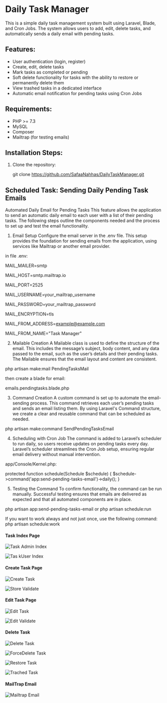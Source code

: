 # Daily Task Manager

This is a simple daily task management system built using Laravel, Blade, and Cron Jobs. The system allows users to add, edit, delete tasks, and automatically sends a daily email with pending tasks.

## Features:
- User authentication (login, register)
- Create, edit, delete tasks
- Mark tasks as completed or pending
- Soft delete functionality for tasks with the ability to restore or permanently delete them
- View trashed tasks in a dedicated interface
- Automatic email notification for pending tasks using Cron Jobs

## Requirements:
- PHP >= 7.3
- MySQL
- Composer
- Mailtrap (for testing emails)

## Installation Steps:

1. Clone the repository:

   git clone https://github.com/SafaaNahhas/DailyTaskManager.git
  


## Scheduled Task: Sending Daily Pending Task Emails

Automated Daily Email for Pending Tasks
This feature allows the application to send an automatic daily email to each user with a list of their pending tasks. The following steps outline the components needed and the process to set up and test the email functionality.

1. Email Setup
Configure the email server in the .env file. This setup provides the foundation for sending emails from the application, using services like Mailtrap or another email provider.

in file .env:

MAIL_MAILER=smtp

MAIL_HOST=smtp.mailtrap.io

MAIL_PORT=2525

MAIL_USERNAME=your_mailtrap_username

MAIL_PASSWORD=your_mailtrap_password

MAIL_ENCRYPTION=tls

MAIL_FROM_ADDRESS=example@example.com

MAIL_FROM_NAME="Task Manager"


2. Mailable Creation
A Mailable class is used to define the structure of the email. This includes the message’s subject, body content, and any data passed to the email, such as the user’s details and their pending tasks. The Mailable ensures that the email layout and content are consistent.

php artisan make:mail PendingTasksMail

then create a blade for email:

emails.pendingtasks.blade.php 

3. Command Creation
A custom command is set up to automate the email-sending process. This command retrieves each user’s pending tasks and sends an email listing them. By using Laravel's Command structure, we create a clear and reusable command that can be scheduled as needed.

php artisan make:command SendPendingTasksEmail


4. Scheduling with Cron Job
The command is added to Laravel’s scheduler to run daily, so users receive updates on pending tasks every day. Laravel’s scheduler streamlines the Cron Job setup, ensuring regular email delivery without manual intervention.

 app/Console/Kernel.php:

protected function schedule(Schedule $schedule)
{
    $schedule->command('app:send-pending-tasks-email')->daily();
}

5. Testing the Command
To confirm functionality, the command can be run manually. Successful testing ensures that emails are delivered as expected and that all automated components are in place.

php artisan app:send-pending-tasks-email
or
php artisan schedule:run 

If you want to work always and not just once, use the following command:
php artisan schedule:work

#### Task Index Page

![Task Admin Index](public/images/Admin.PNG)

![Tas kUser Index](public/images/User.PNG)

#### Create Task Page

![Create Task](public/images/CreateSuccess.PNG)

![Store Validate](public/images/StoreValidate.PNG)

#### Edit Task Page

![Edit Task](public/images/UpdateSuccess.PNG)

![Edit Validate](public/images/EditValidate.PNG)

#### Delete Task 

![Delete Task](public/images/DeleteSuccess.PNG)

![ForceDelete Task](public/images/ForceDelete.PNG.PNG)

![Restore Task](public/images/Restore.PNG)

![Trached Task](public/images/Trached.PNG)


#### MailTrap Email

![Mailtrap Email](public/images/MailtrapEmail.PNG)
